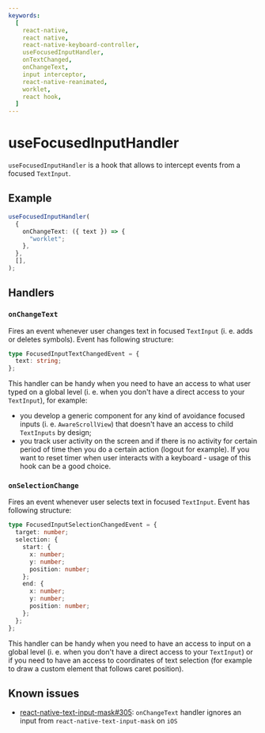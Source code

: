 ```yaml
---
keywords:
  [
    react-native,
    react native,
    react-native-keyboard-controller,
    useFocusedInputHandler,
    onTextChanged,
    onChangeText,
    input interceptor,
    react-native-reanimated,
    worklet,
    react hook,
  ]
---
```


# useFocusedInputHandler

`useFocusedInputHandler` is a hook that allows to intercept events from a focused `TextInput`.

## Example

```ts
useFocusedInputHandler(
  {
    onChangeText: ({ text }) => {
      "worklet";
    },
  },
  [],
);
```

## Handlers

### `onChangeText`

Fires an event whenever user changes text in focused `TextInput` (i. e. adds or deletes symbols). Event has following structure:

```ts
type FocusedInputTextChangedEvent = {
  text: string;
};
```

This handler can be handy when you need to have an access to what user typed on a global level (i. e. when you don't have a direct access to your `TextInput`), for example:

- you develop a generic component for any kind of avoidance focused inputs (i. e. `AwareScrollView`) that doesn't have an access to child `TextInputs` by design;
- you track user activity on the screen and if there is no activity for certain period of time then you do a certain action (logout for example). If you want to reset timer when user interacts with a keyboard - usage of this hook can be a good choice.

### `onSelectionChange`

Fires an event whenever user selects text in focused `TextInput`. Event has following structure:

```ts
type FocusedInputSelectionChangedEvent = {
  target: number;
  selection: {
    start: {
      x: number;
      y: number;
      position: number;
    };
    end: {
      x: number;
      y: number;
      position: number;
    };
  };
};
```

This handler can be handy when you need to have an access to input on a global level (i. e. when you don't have a direct access to your `TextInput`) or if you need to have an access to coordinates of text selection (for example to draw a custom element that follows caret position).

## Known issues

- [react-native-text-input-mask#305](https://github.com/react-native-text-input-mask/react-native-text-input-mask/pull/305): `onChangeText` handler ignores an input from `react-native-text-input-mask` on `iOS`
